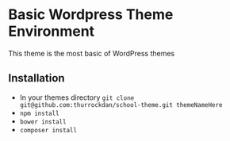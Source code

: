 # Basic Wordpress Theme Environment

This theme is the most basic of WordPress themes

## Installation

* In your themes directory ```git clone git@github.com:thurrockdan/school-theme.git themeNameHere``` 
* ```npm install```
* ```bower install```
* ```composer install```
